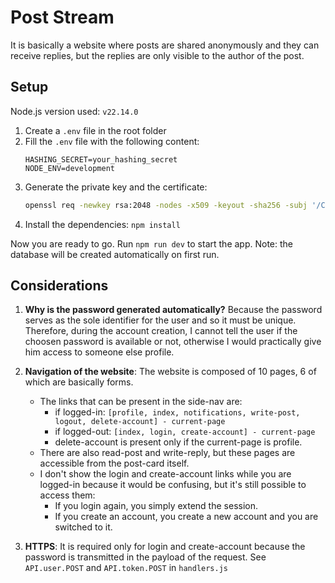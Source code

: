 # Post Stream
It is basically a website where posts are shared anonymously and they can receive replies,
but the replies are only visible to the author of the post. 

## Setup
Node.js version used: `v22.14.0`

1) Create a `.env` file in the root folder
2) Fill the `.env` file with the following content:
    ```.env
    HASHING_SECRET=your_hashing_secret
    NODE_ENV=development
    ```
3) Generate the private key and the certificate:
    ```sh
    openssl req -newkey rsa:2048 -nodes -x509 -keyout -sha256 -subj '/CN=localhost' private-key.pem -out certificate.pem
    ```
4) Install the dependencies: `npm install`

Now you are ready to go. Run `npm run dev` to start the app.
Note: the database will be created automatically on first run.

## Considerations
1) **Why is the password generated automatically?**
    Because the password serves as the sole identifier for the user and so it must be unique.
    Therefore, during the account creation, I cannot tell the user if the choosen password is available or not, otherwise I would practically give him access to someone else profile.

2) **Navigation of the website**:
    The website is composed of 10 pages, 6 of which are basically forms.
    * The links that can be present in the side-nav are: 
        * if logged-in: 
            `[profile, index, notifications, write-post, logout, delete-account] - current-page`
        * if logged-out: 
            `[index, login, create-account] - current-page`
        * delete-account is present only if the current-page is profile.
    * There are also read-post and write-reply, but these pages are accessible from the post-card itself.
    * I don't show the login and create-account links while you are logged-in because it would be confusing, but it's still possible to access them:
        * If you login again, you simply extend the session.
        * If you create an account, you create a new account and you are switched to it.

3) **HTTPS**:
It is required only for login and create-account because the password is transmitted in the payload of the request. See `API.user.POST` and `API.token.POST` in `handlers.js`
